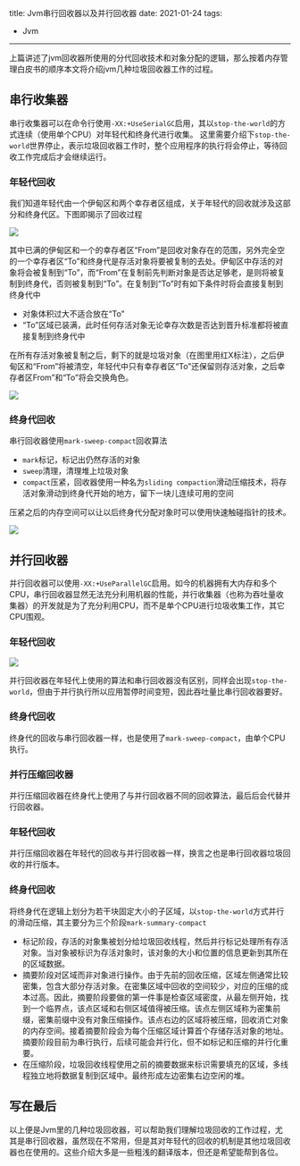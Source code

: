title: Jvm串行回收器以及并行回收器
date: 2021-01-24
tags:
- Jvm
---
上篇讲述了jvm回收器所使用的分代回收技术和对象分配的逻辑，那么按着内存管理白皮书的顺序本文将介绍jvm几种垃圾回收器工作的过程。
<!--more-->

## 串行收集器

串行收集器可以在命令行使用`-XX:+UseSerialGC`启用，其以`stop-the-world`的方式连续（使用单个CPU）对年轻代和终身代进行收集。 这里需要介绍下`stop-the-world`世界停止，表示垃圾回收器工作时，整个应用程序的执行将会停止，等待回收工作完成后才会继续运行。

### 年轻代回收

我们知道年轻代由一个伊甸区和两个幸存者区组成，关于年轻代的回收就涉及这部分和终身代区。下图即揭示了回收过程

![][01]

其中已满的伊甸区和一个的幸存者区“From”是回收对象存在的范围，另外完全空的一个幸存者区“To”和终身代是存活对象将要被复制的去处。伊甸区中存活的对象将会被复制到“To”，而“From”在复制前先判断对象是否达足够老，是则将被复制到终身代，否则被复制到“To”。在复制到“To”时有如下条件时将会直接复制到终身代中

- 对象体积过大不适合放在“To”
- “To”区域已装满，此时任何存活对象无论幸存次数是否达到晋升标准都将被直接复制到终身代中

在所有存活对象被复制之后，剩下的就是垃圾对象（在图里用红X标注），之后伊甸区和“From”将被清空，年轻代中只有幸存者区“To”还保留则存活对象，之后幸存者区From”和“To”将会交换角色。

![][02]

### 终身代回收

串行回收器使用`mark-sweep-compact`回收算法

- `mark`标记，标记出仍然存活的对象
- `sweep`清理，清理堆上垃圾对象
- `compact`压紧，回收器使用一种名为`sliding compaction`滑动压缩技术，将存活对象滑动到终身代开始的地方，留下一块儿连续可用的空间

压紧之后的内存空间可以让以后终身代分配对象时可以使用快速触碰指针的技术。

![][03]

## 并行回收器

并行回收器可以使用`-XX:+UseParallelGC`启用。如今的机器拥有大内存和多个CPU，串行回收器显然无法充分利用机器的性能，并行收集器（也称为吞吐量收集器）的开发就是为了充分利用CPU，而不是单个CPU进行垃圾收集工作，其它CPU围观。

### 年轻代回收

![][04]

并行回收器在年轻代上使用的算法和串行回收器没有区别，同样会出现`stop-the-world`，但由于并行执行所以应用暂停时间变短，因此吞吐量比串行回收器要好。

### 终身代回收

终身代的回收与串行回收器一样，也是使用了`mark-sweep-compact`，由单个CPU执行。

### 并行压缩回收器

并行压缩回收器在终身代上使用了与并行回收器不同的回收算法，最后后会代替并行回收器。

### 年轻代回收

并行压缩回收器在年轻代的回收与并行回收器一样，换言之也是串行回收器垃圾回收的并行版本。

### 终身代回收

将终身代在逻辑上划分为若干块固定大小的子区域，以`stop-the-world`方式并行的滑动压缩，其主要分为三个阶段`mark-summary-compact`

- 标记阶段，存活的对象集被划分给垃圾回收线程，然后并行标记处理所有存活对象。当对象被标识为存活对象时，该对象的大小和位置的信息更新到其所在的区域数据。
- 摘要阶段对区域而非对象进行操作。由于先前的回收压缩，区域左侧通常比较密集，包含大部分存活对象。在密集区域中回收的空间较少，对应的压缩的成本过高。因此，摘要阶段要做的第一件事是检查区域密度，从最左侧开始，找到一个临界点，该点区域和右侧区域值得被压缩。该点左侧区域称为密集前缀，密集前缀中没有对象压缩操作。该点右边的区域将被压缩，回收消亡对象的内存空间。接着摘要阶段会为每个压缩区域计算首个存储存活对象的地址。摘要阶段目前为串行执行，后续可能会并行化，但不如标记和压缩的并行化重要。
- 在压缩阶段，垃圾回收线程使用之前的摘要数据来标识需要填充的区域，多线程独立地将数据复制到区域中。最终形成左边密集右边空闲的堆。


## 写在最后

以上便是Jvm里的几种垃圾回收器，可以帮助我们理解垃圾回收的工作过程，尤其是串行回收器，虽然现在不常用，但是其对年轻代的回收的机制是其他垃圾回收器也在使用的。这些介绍大多是一些粗浅的翻译版本，但还是希望能帮到各位。


[01]:https://preview.cloud.189.cn/image/imageAction?param=7C785FA0178B6B9ABF847C618C102672ACE24FE9F71D61DA5AB494035C773EC47D0E01D07F2D73231438CDECC1B34466A6E907509514741E1E07E330C1630BCFAD4BD4567DE8836C0D4F67A95D50B4F4301B19EF4CCDF663676F8DC5
[02]:https://preview.cloud.189.cn/image/imageAction?param=440FA3E470DB36B2F5795F640D7A26BC85FB3EFE16C09CA1ED0061322D00C7352D3537257D1C05F12F414B2C605329136EF2DFC7EF85C36BA1C4BD051540CF8CB2EDD2BCAE60DC71BF12F47D67883C32D81B026F7C1440AD630A00AA
[03]:https://preview.cloud.189.cn/image/imageAction?param=8A8C32C605C85D9FB9E44327A7D438F89083B317589A6E1D40AB223F4B134D7053D2F0A0E0556D4457C7784CE59ABDE23C40830F11596C9827EBD9B6AEE8DD6947C9518F0B3803DF9556856EACAB2C9287D32B32F27A1F0AA291F778
[04]:https://preview.cloud.189.cn/image/imageAction?param=DCCC223AA4DB60671819EE5AE9F7A0565CC422B735C22CA491D8037DF86500A0D3675F50448BC0756CA3A6316208B4E1C592AABC4D86CDFA92DF2BC9AB30588CC41384D080AE904172118072C99C808AD404FD28FDC0E8771C2CA350
